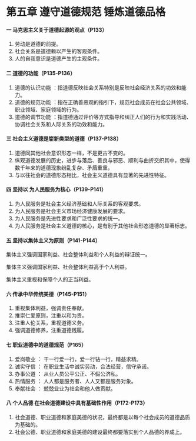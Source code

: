 # 第五章 遵守道德规范 锤炼道德品格

#### 一 马克思主义关于道德起源的观点（P133）

1. 劳动是道德的前提。
2. 社会关系是道德赖以产生的客观条件。
3. 人的自我意识是道德产生的主观条件。



#### 二 道德的功能（P135-P136）

1. 道德的认识功能 ：指道德反映社会关系特别是反映社会经济关系的功效和能力。
2. 道德的规范功能 ：指在正确善恶观的指引下，规范社会成员在社会公共领域、职业领域、家庭领域的行为。
3. 道德的调节功能 ：指道德通过评价等方式指导和纠正人们的行为和实践活动、协调社会关系和人际关系的功效和能力。



#### 三 社会主义道德是崭新类型的道德（P137-P138）

1. 道德同其他社会意识形态一样，不是更古不变的。
2. 纵观道德发展的历史，进步与落后、善良与邪恶、顺利与曲折交织其中，使得数千年来的道德现象纷乱复杂、矛盾重重。
3. 与以往社会的道德形态相比，社会主义道德具有显著的先进性特征。



#### 四 坚持以 为人民服务为核心（P139-P141）

1. 为人民服务是社会主义经济基础和人际关系的客观要求。
2. 为人民服务是社会主义市场经济健康发展的要求。
3. 为人民服务是先进性要求和广泛性要求的统一。
4. 为人民服务是社会主义道德的核心，是有别于其他社会形态道德的显著标志。



#### 五 坚持以集体主义为原则（P141-P144）

集体主义强调国家利益、社会整体利益和个人利益的辩证统一。

集体主义强调国家利益、社会整体利益高于个人利益。

集体主义重视和保障个人的正当利益。



#### 六 传承中华传统美德（P145-P151）

1. 重视集体利益，强调责任奉献。
2. 推崇仁爱原则，注重以和为贵。
3. 注重人伦关系，重视道德义务。
4. 强调道德修养，注重道德践履。



#### 七 职业道德中的道德规范（P165）

1. 爱岗敬业 ： 干一行爱一行，爱一行钻一行，精益求精。
2. 诚实守信 ： 在职业生活中诚实劳动，合法经营，信守承诺。
3. 办事公道 ： 从业人员公平公正、不假公济私。
4. 热情服务 ： 人人都是服务者、人人又都是服务对象。
5. 奉献社会 ： 兢兢业业为社会和他人做贡献。



#### 八 个人品德 在社会道德建设中具有基础性作用（P172-P173）

1. 社会道德、职业道德和家庭美德的状况，最终都是以每个社会成员的道德品质为基础的。
2. 社会公德、职业道德和家庭美德的建设最终都要落实到个人品德的养成上。


